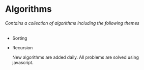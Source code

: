 # Algorithms

###### Contains a collection of algorithms including the following themes

- Sorting
- Recursion


    New algorithms are added daily.  All problems are solved using javascript.


